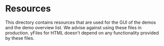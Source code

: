 <!--
 //////////////////////////////////////////////////////////////////////////////
 // @license
 // This file is part of yFiles for HTML 2.6.0.4.
 // Use is subject to license terms.
 //
 // Copyright (c) 2000-2024 by yWorks GmbH, Vor dem Kreuzberg 28,
 // 72070 Tuebingen, Germany. All rights reserved.
 //
 //////////////////////////////////////////////////////////////////////////////
-->
# Resources

This directory contains resources that are used for the GUI of the demos and the demo overview list. We advise against using these files in production. yFiles for HTML doesn't depend on any functionality provided by these files.
